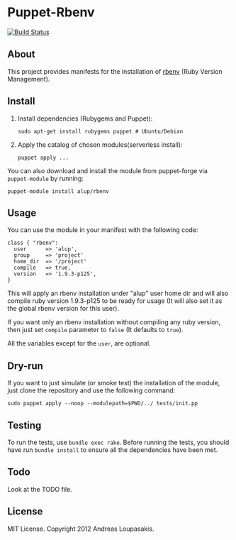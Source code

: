 # Puppet-Rbenv

[![Build Status](https://secure.travis-ci.org/alup/puppet-rbenv.png?branch=master)](http://travis-ci.org/alup/puppet-rbenv)

## About

This project provides manifests for the installation of
[rbenv](https://github.com/sstephenson/rbenv) (Ruby Version Management).

## Install

1.  Install dependencies (Rubygems and Puppet):

        sudo apt-get install rubygems puppet # Ubuntu/Debian

2.  Apply the catalog of chosen modules(serverless install):

        puppet apply ...

You can also download and install the module from puppet-forge via
`puppet-module` by running:

```shell
puppet-module install alup/rbenv
```

## Usage

You can use the module in your manifest with the following code:

```
class { "rbenv":
  user      => 'alup',
  group     => 'project'
  home_dir  => '/project'
  compile   => true,
  version   => '1.9.3-p125',
}
```

This will apply an rbenv installation under "alup" user home dir
and will also compile ruby version 1.9.3-p125 to be ready for usage
(It will also set it as the global rbenv version for this user).

If you want only an rbenv installation without compiling any ruby
version, then just set `compile` parameter to `false` (It
defaults to `true`).

All the variables except for the `user`, are optional.

## Dry-run

If you want to just simulate (or smoke test) the installation of the
module, just clone the repository and use the following command:

```shell
sudo puppet apply --noop --modulepath=$PWD/../ tests/init.pp
```

## Testing

To run the tests, use `bundle exec rake`. Before running the tests,
you should have run `bundle install` to ensure all the dependencies
have been met.

## Todo

Look at the TODO file.

## License

MIT License. Copyright 2012 Andreas Loupasakis.
